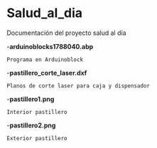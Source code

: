 # Salud_al_dia
Documentación del proyecto salud al día 

-**arduinoblocks1788040.abp**

    Programa en Arduinoblock

-**pastillero_corte_laser.dxf**

    Planos de corte laser para caja y dispensador
    
-**pastillero1.png**

    Interior pastillero

-**pastillero2.png**

    Exterior pastillero

